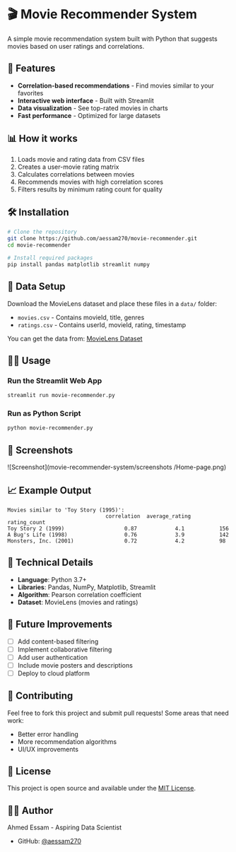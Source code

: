 # 🎬 Movie Recommender System

A simple movie recommendation system built with Python that suggests movies based on user ratings and correlations.

## 🚀 Features

- **Correlation-based recommendations** - Find movies similar to your favorites
- **Interactive web interface** - Built with Streamlit
- **Data visualization** - See top-rated movies in charts
- **Fast performance** - Optimized for large datasets

## 📊 How it works

1. Loads movie and rating data from CSV files
2. Creates a user-movie rating matrix
3. Calculates correlations between movies
4. Recommends movies with high correlation scores
5. Filters results by minimum rating count for quality

## 🛠️ Installation

```bash
# Clone the repository
git clone https://github.com/aessam270/movie-recommender.git
cd movie-recommender

# Install required packages
pip install pandas matplotlib streamlit numpy


```

## 📁 Data Setup

Download the MovieLens dataset and place these files in a `data/` folder:
- `movies.csv` - Contains movieId, title, genres
- `ratings.csv` - Contains userId, movieId, rating, timestamp

You can get the data from: [MovieLens Dataset](https://grouplens.org/datasets/movielens/)

## 🏃‍♂️ Usage

### Run the Streamlit Web App
```bash
streamlit run movie-recommender.py
```

### Run as Python Script
```bash
python movie-recommender.py
```

## 📸 Screenshots
![Screenshot](movie-recommender-system/screenshots
/Home-page.png)

## 📈 Example Output

```
Movies similar to 'Toy Story (1995)':
                               correlation  average_rating  rating_count
Toy Story 2 (1999)                   0.87            4.1           156
A Bug's Life (1998)                  0.76            3.9           142
Monsters, Inc. (2001)                0.72            4.2           98
```

## 🔧 Technical Details

- **Language**: Python 3.7+
- **Libraries**: Pandas, NumPy, Matplotlib, Streamlit
- **Algorithm**: Pearson correlation coefficient
- **Dataset**: MovieLens (movies and ratings)

## 🎯 Future Improvements

- [ ] Add content-based filtering
- [ ] Implement collaborative filtering
- [ ] Add user authentication
- [ ] Include movie posters and descriptions
- [ ] Deploy to cloud platform

## 🤝 Contributing

Feel free to fork this project and submit pull requests! Some areas that need work:
- Better error handling
- More recommendation algorithms
- UI/UX improvements

## 📝 License

This project is open source and available under the [MIT License](LICENSE).

## 👨‍💻 Author

Ahmed Essam - Aspiring Data Scientist
- GitHub: [@aessam270](https://github.com/aessam270)
